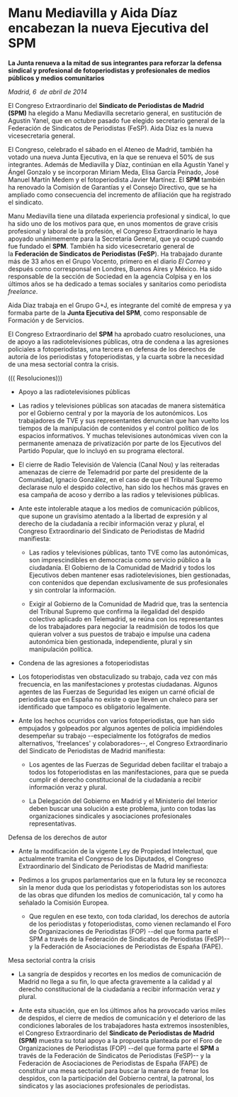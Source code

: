 # Manu Mediavilla y Aida Díaz encabezan la nueva Ejecutiva del SPM

**La Junta renueva a la mitad de sus integrantes para reforzar la defensa sindical y profesional de fotoperiodistas y profesionales de medios públicos y medios comunitarios**

*Madrid, 6  de abril de 2014*

El Congreso Extraordinario del **Sindicato de Periodistas de Madrid (SPM)** ha elegido a Manu Mediavilla secretario general, en sustitución de Agustin Yanel, que en octubre pasado fue elegido secretario general de la Federación de Sindicatos de Periodistas (FeSP). Aida Díaz es la nueva vicesecretaria general.

El Congreso, celebrado el sábado en el Ateneo de Madrid, también ha votado una nueva Junta Ejecutiva, en la que se renueva el 50% de sus integrantes. Además de Mediavilla y Díaz, continúan en ella Agustín Yanel y Ángel Gonzalo y se incorporan Miriam Meda, Elisa García Peinado, José Manuel Martín Medem y el fotoperiodista Javier Martínez. El **SPM** también ha renovado la Comisión de Garantías y el Consejo Directivo, que se ha ampliado como consecuencia del incremento de afiliación que ha registrado el sindicato.

Manu Mediavilla tiene una dilatada experiencia profesional y sindical, lo que ha sido uno de los motivos para que, en unos momentos de grave crisis profesional y laboral de la profesión, el Congreso Extraordinario le haya apoyado unánimemente para la Secretaría General, que ya ocupó cuando fue fundado el **SPM**. También ha sido vicesecretario general de la **Federación de Sindicatos de Periodistas (FeSP**). Ha trabajado durante más de 33 años en el Grupo Vocento, primero en el diario *El Correo* y después como corresponsal en Londres, Buenos Aires y México. Ha sido responsable de la sección de Sociedad en la agencia Colpisa y en los últimos años se ha dedicado a temas sociales y sanitarios como periodista *freelance*.

Aida Diaz trabaja en el Grupo G+J, es integrante del comité de empresa y ya formaba parte de la **Junta Ejecutiva del SPM**, como responsable de Formación y de Servicios.

El Congreso Extraordinario del **SPM** ha aprobado cuatro resoluciones, una de apoyo a las radiotelevisiones públicas, otra de condena a las agresiones policiales a fotoperiodistas, una tercera en defensa de los derechos de autoría de los periodistas y fotoperiodistas, y la cuarta sobre la necesidad de una mesa sectorial contra la crisis.

((( Resoluciones)))

- Apoyo a las radiotelevisiones públicas

- Las radios y televisiones públicas son atacadas de manera sistemática por el Gobierno central y por la mayoría de los autonómicos. Los trabajadores de TVE y sus representantes denuncian que han vuelto los tiempos de la manipulación de contenidos y el control político de los espacios informativos. Y muchas televisiones autonómicas viven con la permanente amenaza de privatización por parte de los Ejecutivos del Partido Popular, que lo incluyó en su programa electoral.

- El cierre de Radio Televisión de Valencia (Canal Nou) y las reiteradas amenazas de cierre de Telemadrid por parte del presidente de la Comunidad, Ignacio González, en el caso de que el Tribunal Supremo declarase nulo el despido colectivo, han sido los hechos más graves en esa campaña de acoso y derribo a las radios y televisiones públicas.

- Ante este intolerable ataque a los medios de comunicación públicos, que supone un gravísimo atentado a la libertad de expresión y al derecho de la ciudadanía a recibir información veraz y plural, el Congreso Extraordinario del Sindicato de Periodistas de Madrid manifiesta:

	- Las radios y televisiones públicas, tanto TVE como las autonómicas, son imprescindibles en democracia como servicio público a la ciudadanía. El Gobierno de la Comunidad de Madrid y todos los Ejecutivos deben mantener esas radiotelevisiones, bien gestionadas, con contenidos que dependan exclusivamente de sus profesionales y sin controlar la información.

	- Exigir al Gobierno de la Comunidad de Madrid que, tras la sentencia del Tribunal Supremo que confirma la ilegalidad del despido colectivo aplicado en Telemadrid, se reúna con los representantes de los trabajadores para negociar la readmisión de todos los que quieran volver a sus puestos de trabajo e impulse una cadena autonómica bien gestionada, independiente, plural y sin manipulación política.

- Condena de las agresiones a fotoperiodistas

- Los fotoperiodistas ven obstaculizado su trabajo, cada vez con más frecuencia, en las manifestaciones y protestas ciudadanas. Algunos agentes de las Fuerzas de Seguridad les exigen un carné oficial de periodista que en España no existe o que lleven un chaleco para ser identificado que tampoco es obligatorio legalmente.

- Ante los hechos ocurridos con varios fotoperiodistas, que han sido empujados y golpeados por algunos agentes de policía impidiéndoles desempeñar su trabajo --especialmente los fotógrafos de medios alternativos, 'freelances' y colaboradores--, el Congreso Extraordinario del Sindicato de Periodistas de Madrid manifiesta:

	- Los agentes de las Fuerzas de Seguridad deben facilitar el trabajo a todos los fotoperiodistas en las manifestaciones, para que se pueda cumplir el derecho constitucional de la ciudadanía a recibir información veraz y plural.

	- La Delegación del Gobierno en Madrid y el Ministerio del Interior deben buscar una solución a este problema, junto con todas las organizaciones sindicales y asociaciones profesionales representativas.

Defensa de los derechos de autor

- Ante la modificación de la vigente Ley de Propiedad Intelectual, que actualmente tramita el Congreso de los Diputados, el Congreso Extraordinario del Sindicato de Periodistas de Madrid manifiesta:

- Pedimos a los grupos parlamentarios que en la futura ley se reconozca sin la menor duda que los periodistas y fotoperiodistas son los autores de las obras que difunden los medios de comunicación, tal y como ha señalado la Comisión Europea.

	- Que regulen en ese texto, con toda claridad, los derechos de autoría de los periodistas y fotoperiodistas, como vienen reclamando el Foro de Organizaciones de Periodistas (FOP) --del que forma parte el SPM a través de la Federación de Sindicatos de Periodistas (FeSP)-- y la Federación de Asociaciones de Periodistas de España (FAPE).

Mesa sectorial contra la crisis

- La sangría de despidos y recortes en los medios de comunicación de Madrid no llega a su fin, lo que afecta gravemente a la calidad y al derecho constitucional de la ciudadanía a recibir información veraz y plural.

- Ante esta situación, que en los últimos años ha provocado varios miles de despidos, el cierre de medios de comunicación y el deterioro de las condiciones laborales de los trabajadores hasta extremos insostenibles, el Congreso Extraordinario del **Sindicato de Periodistas de Madrid (SPM)** muestra su total apoyo a la propuesta planteada por el Foro de Organizaciones de Periodistas (FOP) --del que forma parte el **SPM** a través de la Federación de Sindicatos de Periodistas (FeSP)-- y la Federación de Asociaciones de Periodistas de España (FAPE) de constituir una mesa sectorial para buscar la manera de frenar los despidos, con la participación del Gobierno central, la patronal, los sindicatos y las asociaciones profesionales de periodistas.

